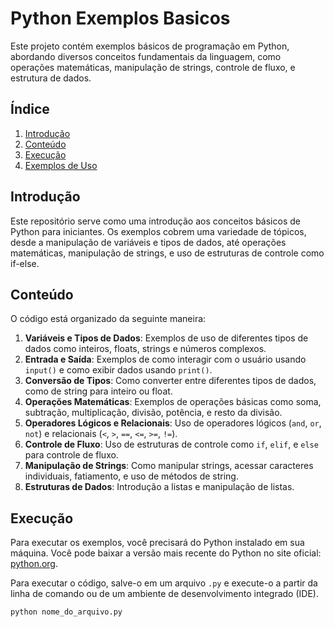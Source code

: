 # Python Exemplos Basicos

Este projeto contém exemplos básicos de programação em Python, abordando diversos conceitos fundamentais da linguagem, como operações matemáticas, manipulação de strings, controle de fluxo, e estrutura de dados. 

## Índice

1. [Introdução](#introdução)
2. [Conteúdo](#conteúdo)
3. [Execução](#execução)
4. [Exemplos de Uso](#exemplos-de-uso)

## Introdução

Este repositório serve como uma introdução aos conceitos básicos de Python para iniciantes. Os exemplos cobrem uma variedade de tópicos, desde a manipulação de variáveis e tipos de dados, até operações matemáticas, manipulação de strings, e uso de estruturas de controle como if-else.

## Conteúdo

O código está organizado da seguinte maneira:

1. **Variáveis e Tipos de Dados**: Exemplos de uso de diferentes tipos de dados como inteiros, floats, strings e números complexos.
2. **Entrada e Saída**: Exemplos de como interagir com o usuário usando `input()` e como exibir dados usando `print()`.
3. **Conversão de Tipos**: Como converter entre diferentes tipos de dados, como de string para inteiro ou float.
4. **Operações Matemáticas**: Exemplos de operações básicas como soma, subtração, multiplicação, divisão, potência, e resto da divisão.
5. **Operadores Lógicos e Relacionais**: Uso de operadores lógicos (`and`, `or`, `not`) e relacionais (`<`, `>`, `==`, `<=`, `>=`, `!=`).
6. **Controle de Fluxo**: Uso de estruturas de controle como `if`, `elif`, e `else` para controle de fluxo.
7. **Manipulação de Strings**: Como manipular strings, acessar caracteres individuais, fatiamento, e uso de métodos de string.
8. **Estruturas de Dados**: Introdução a listas e manipulação de listas.

## Execução

Para executar os exemplos, você precisará do Python instalado em sua máquina. Você pode baixar a versão mais recente do Python no site oficial: [python.org](https://www.python.org/).

Para executar o código, salve-o em um arquivo `.py` e execute-o a partir da linha de comando ou de um ambiente de desenvolvimento integrado (IDE).

```bash
python nome_do_arquivo.py